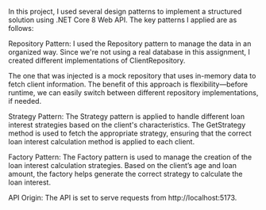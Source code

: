 In this project, I used several design patterns to implement a structured solution using .NET Core 8 Web API. The key patterns I applied are as follows:

Repository Pattern: I used the Repository pattern to manage the data in an organized way. Since we're not using a real database in this assignment, I created different implementations of ClientRepository.

The one that was injected is a mock repository that uses in-memory data to fetch client information. The benefit of this approach is flexibility—before runtime, we can easily switch between different repository implementations, if needed.

Strategy Pattern: The Strategy pattern is applied to handle different loan interest strategies based on the client's characteristics. The GetStrategy method is used to fetch the appropriate strategy, ensuring that the correct loan interest calculation method is applied 
to each client.

Factory Pattern: The Factory pattern is used to manage the creation of the loan interest calculation strategies. Based on the client’s age and loan amount, the factory helps generate the correct strategy to calculate the loan interest.

API Origin: The API is set to serve requests from http://localhost:5173.
